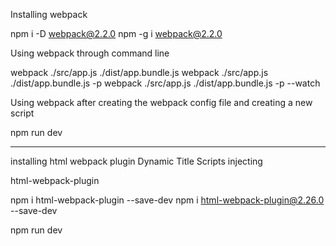 Installing webpack

npm i -D webpack@2.2.0
npm -g i webpack@2.2.0

Using webpack through command line

webpack ./src/app.js ./dist/app.bundle.js
webpack ./src/app.js ./dist/app.bundle.js -p
webpack ./src/app.js ./dist/app.bundle.js -p --watch


Using webpack after creating the webpack config file and creating a new script

npm run dev

---------------------------

installing html webpack plugin
Dynamic Title
Scripts injecting

html-webpack-plugin  

npm i html-webpack-plugin --save-dev
npm i html-webpack-plugin@2.26.0 --save-dev

npm run dev
